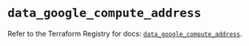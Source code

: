 # `data_google_compute_address`

Refer to the Terraform Registry for docs: [`data_google_compute_address`](https://registry.terraform.io/providers/hashicorp/google/5.15.0/docs/data-sources/compute_address).
